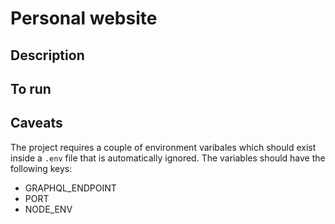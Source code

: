 # Personal website

## Description

## To run

## Caveats

The project requires a couple of environment varibales which should exist inside a `.env` file that is automatically ignored. The variables should have the following keys:

- GRAPHQL_ENDPOINT
- PORT
- NODE_ENV
